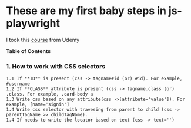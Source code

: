 # These are my first baby steps in js-playwright
I took this [course](https://softserve.udemy.com/course/playwright-tutorials-automation-testing) from Udemy

**Table of Contents**

### 1. How to work with CSS selectors

    1.1 If **ID** is present (css -> tagname#id (or) #id). For example, #username
    1.2 If **CLASS** attribute is present (css -> tagname.class (or) .class. For example, .card-body a
    1.3 Write css based on any attribute(css ->[attribute='value']). For example, [name='signin']
    1.4 Write css selector with travesing from parent to child (css -> parentTagName >> childTagName). 
    1.4 If needs to write the locator based on text (css -> text='')
